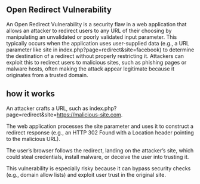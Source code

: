 
## Open Redirect Vulnerability

An Open Redirect Vulnerability is a security flaw in a web application that allows an attacker to redirect users to any URL of their choosing by manipulating an unvalidated or poorly validated input parameter. This typically occurs when the application uses user-supplied data (e.g., a URL parameter like site in index.php?page=redirect&site=facebook) to determine the destination of a redirect without properly restricting it. Attackers can exploit this to redirect users to malicious sites, such as phishing pages or malware hosts, often making the attack appear legitimate because it originates from a trusted domain.

## how it works

An attacker crafts a URL, such as index.php?page=redirect&site=https://malicious-site.com.

The web application processes the site parameter and uses it to construct a redirect response (e.g., an HTTP 302 Found with a Location header pointing to the malicious URL).

The user’s browser follows the redirect, landing on the attacker’s site, which could steal credentials, install malware, or deceive the user into trusting it.

This vulnerability is especially risky because it can bypass security checks (e.g., domain allow lists) and exploit user trust in the original site.

